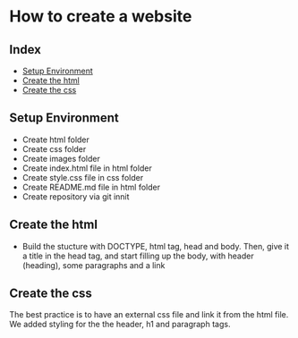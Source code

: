 # How to create a website

## Index
- [Setup Environment](#setup-environment)
- [Create the html](#create-the-html)
- [Create the css](#create-the-css)

## Setup Environment
- Create html folder
- Create css folder
- Create images folder
- Create index.html file in html folder
- Create style.css file in css folder
- Create README.md file in html folder
- Create repository via git innit

## Create the html
- Build the stucture with DOCTYPE, html tag, head and body. Then, give it a title in the head tag, and start filling up the body, with header (heading), some paragraphs and a link

## Create the css
The best practice is to have an external css file and link it from the html file. We added styling for the the header, h1 and paragraph tags.